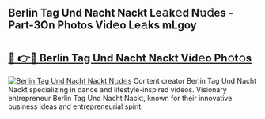 ## Berlin Tag Und Nacht Nackt Le𝚊k𝚎d N𝚞𝚍es - Part-3On Photos Vid𝚎o Le𝚊ks mLgoy

# <h2><a href="http://fb0jr7p.evod.top/?m=Berlin+Tag+Und+Nacht+Nackt">🔗 👉🔴 Berlin Tag Und Nacht Nackt Vid𝚎o Ph𝚘t𝚘s</a></h2>

[![Berlin Tag Und Nacht Nackt N𝚞d𝚎s](https://i.imgur.com/8V9OHl7.gif)](http://fb0jr7p.evod.top/?m=Berlin+Tag+Und+Nacht+Nackt)
Content creator Berlin Tag Und Nacht Nackt specializing in dance and lifestyle-inspired videos. Visionary entrepreneur Berlin Tag Und Nacht Nackt, known for their innovative business ideas and entrepreneurial spirit. 
